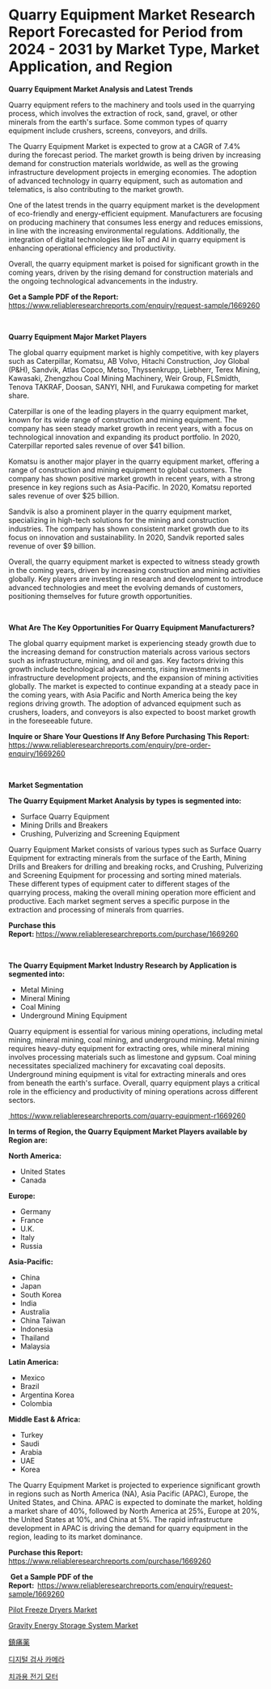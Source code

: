 <p><h1>Quarry Equipment Market Research Report Forecasted for Period from 2024 -  2031 by Market Type, Market Application, and Region</h1></p><p><strong>Quarry Equipment Market Analysis and Latest Trends</strong></p>
<p><p>Quarry equipment refers to the machinery and tools used in the quarrying process, which involves the extraction of rock, sand, gravel, or other minerals from the earth's surface. Some common types of quarry equipment include crushers, screens, conveyors, and drills.</p><p>The Quarry Equipment Market is expected to grow at a CAGR of 7.4% during the forecast period. The market growth is being driven by increasing demand for construction materials worldwide, as well as the growing infrastructure development projects in emerging economies. The adoption of advanced technology in quarry equipment, such as automation and telematics, is also contributing to the market growth.</p><p>One of the latest trends in the quarry equipment market is the development of eco-friendly and energy-efficient equipment. Manufacturers are focusing on producing machinery that consumes less energy and reduces emissions, in line with the increasing environmental regulations. Additionally, the integration of digital technologies like IoT and AI in quarry equipment is enhancing operational efficiency and productivity.</p><p>Overall, the quarry equipment market is poised for significant growth in the coming years, driven by the rising demand for construction materials and the ongoing technological advancements in the industry.</p></p>
<p><strong>Get a Sample PDF of the Report:&nbsp;</strong> <a href="https://www.reliableresearchreports.com/enquiry/request-sample/1669260">https://www.reliableresearchreports.com/enquiry/request-sample/1669260</a></p>
<p>&nbsp;</p>
<p><strong>Quarry Equipment Major Market Players</strong></p>
<p><p>The global quarry equipment market is highly competitive, with key players such as Caterpillar, Komatsu, AB Volvo, Hitachi Construction, Joy Global (P&H), Sandvik, Atlas Copco, Metso, Thyssenkrupp, Liebherr, Terex Mining, Kawasaki, Zhengzhou Coal Mining Machinery, Weir Group, FLSmidth, Tenova TAKRAF, Doosan, SANYI, NHI, and Furukawa competing for market share.</p><p>Caterpillar is one of the leading players in the quarry equipment market, known for its wide range of construction and mining equipment. The company has seen steady market growth in recent years, with a focus on technological innovation and expanding its product portfolio. In 2020, Caterpillar reported sales revenue of over $41 billion.</p><p>Komatsu is another major player in the quarry equipment market, offering a range of construction and mining equipment to global customers. The company has shown positive market growth in recent years, with a strong presence in key regions such as Asia-Pacific. In 2020, Komatsu reported sales revenue of over $25 billion.</p><p>Sandvik is also a prominent player in the quarry equipment market, specializing in high-tech solutions for the mining and construction industries. The company has shown consistent market growth due to its focus on innovation and sustainability. In 2020, Sandvik reported sales revenue of over $9 billion.</p><p>Overall, the quarry equipment market is expected to witness steady growth in the coming years, driven by increasing construction and mining activities globally. Key players are investing in research and development to introduce advanced technologies and meet the evolving demands of customers, positioning themselves for future growth opportunities.</p></p>
<p>&nbsp;</p>
<p><strong>What Are The Key Opportunities For Quarry Equipment Manufacturers?</strong></p>
<p><p>The global quarry equipment market is experiencing steady growth due to the increasing demand for construction materials across various sectors such as infrastructure, mining, and oil and gas. Key factors driving this growth include technological advancements, rising investments in infrastructure development projects, and the expansion of mining activities globally. The market is expected to continue expanding at a steady pace in the coming years, with Asia Pacific and North America being the key regions driving growth. The adoption of advanced equipment such as crushers, loaders, and conveyors is also expected to boost market growth in the foreseeable future.</p></p>
<p><strong>Inquire or Share Your Questions If Any Before Purchasing This Report:</strong> <a href="https://www.reliableresearchreports.com/enquiry/pre-order-enquiry/1669260">https://www.reliableresearchreports.com/enquiry/pre-order-enquiry/1669260</a></p>
<p>&nbsp;</p>
<p><strong>Market Segmentation</strong></p>
<p><strong>The Quarry Equipment Market Analysis by types is segmented into:</strong></p>
<p><ul><li>Surface Quarry Equipment</li><li>Mining Drills and Breakers</li><li>Crushing, Pulverizing and Screening Equipment</li></ul></p>
<p><p>Quarry Equipment Market consists of various types such as Surface Quarry Equipment for extracting minerals from the surface of the Earth, Mining Drills and Breakers for drilling and breaking rocks, and Crushing, Pulverizing and Screening Equipment for processing and sorting mined materials. These different types of equipment cater to different stages of the quarrying process, making the overall mining operation more efficient and productive. Each market segment serves a specific purpose in the extraction and processing of minerals from quarries.</p></p>
<p><strong>Purchase this Report:&nbsp;</strong><a href="https://www.reliableresearchreports.com/purchase/1669260">https://www.reliableresearchreports.com/purchase/1669260</a></p>
<p>&nbsp;</p>
<p><strong>The Quarry Equipment Market Industry Research by Application is segmented into:</strong></p>
<p><ul><li>Metal Mining</li><li>Mineral Mining</li><li>Coal Mining</li><li>Underground Mining Equipment</li></ul></p>
<p><p>Quarry equipment is essential for various mining operations, including metal mining, mineral mining, coal mining, and underground mining. Metal mining requires heavy-duty equipment for extracting ores, while mineral mining involves processing materials such as limestone and gypsum. Coal mining necessitates specialized machinery for excavating coal deposits. Underground mining equipment is vital for extracting minerals and ores from beneath the earth's surface. Overall, quarry equipment plays a critical role in the efficiency and productivity of mining operations across different sectors.</p></p>
<p><a href="https://www.reliableresearchreports.com/quarry-equipment-r1669260">&nbsp;https://www.reliableresearchreports.com/quarry-equipment-r1669260</a></p>
<p><strong>In terms of Region, the Quarry Equipment Market Players available by Region are:</strong></p>
<p>
    <p> <strong> North America: </strong>
        <ul>
            <li>United States</li>
            <li>Canada</li>
        </ul>
        </p> 
    <p> <strong> Europe: </strong>
        <ul>
            <li>Germany</li>
            <li>France</li>
            <li>U.K.</li>
            <li>Italy</li>
            <li>Russia</li>
        </ul>
        </p> 
    <p> <strong> Asia-Pacific: </strong>
        <ul>
            <li>China</li>
            <li>Japan</li>
            <li>South Korea</li>
            <li>India</li>
            <li>Australia</li>
            <li>China Taiwan</li>
            <li>Indonesia</li>
            <li>Thailand</li>
            <li>Malaysia</li>
        </ul>
        </p> 
    <p> <strong> Latin America: </strong>
        <ul>
            <li>Mexico</li>
            <li>Brazil</li>
            <li>Argentina Korea</li>
            <li>Colombia</li>
        </ul>
        </p> 
    <p> <strong> Middle East & Africa: </strong>
        <ul>
            <li>Turkey</li>
            <li>Saudi</li>
            <li>Arabia</li>
            <li>UAE</li>
            <li>Korea</li>
        </ul>
    </p>
    </p>
<p><p>The Quarry Equipment Market is projected to experience significant growth in regions such as North America (NA), Asia Pacific (APAC), Europe, the United States, and China. APAC is expected to dominate the market, holding a market share of 40%, followed by North America at 25%, Europe at 20%, the United States at 10%, and China at 5%. The rapid infrastructure development in APAC is driving the demand for quarry equipment in the region, leading to its market dominance.</p></p>
<p><strong>Purchase this Report: </strong><a href="https://www.reliableresearchreports.com/purchase/1669260">https://www.reliableresearchreports.com/purchase/1669260</a></p>
<p>&nbsp;<strong>Get a Sample PDF of the Report:&nbsp;&nbsp;</strong><a href="https://www.reliableresearchreports.com/enquiry/request-sample/1669260">https://www.reliableresearchreports.com/enquiry/request-sample/1669260</a></p>
<p><strong></strong></p>
<p><p><a href="https://www.linkedin.com/pulse/pilot-freeze-dryers-market-provides-detailed-segmentation-based-jnyzf?trackingId=3WpDEpe%2FEcjRZkprKR%2FqRQ%3D%3D">Pilot Freeze Dryers Market</a></p><p><a href="https://www.linkedin.com/pulse/gravity-energy-storage-system-market-size-examines-its-scope-phu4f?trackingId=Yl%2BK2kHOyODtnCicMuHM2w%3D%3D">Gravity Energy Storage System Market</a></p><p><a href="https://medium.com/@mad.jake/%E7%97%9B%E3%81%BF%E3%81%AE%E7%B7%A9%E5%92%8C%E8%96%AC%E5%B8%82%E5%A0%B4%E3%81%AF%E5%B8%82%E5%A0%B4%E3%82%B7%E3%82%A7%E3%82%A2-%E5%B8%82%E5%A0%B4%E5%8B%95%E5%90%91-%E5%B8%82%E5%A0%B4%E6%88%90%E9%95%B7%E3%81%AB%E9%96%A2%E3%81%99%E3%82%8B%E6%83%85%E5%A0%B1%E3%82%92%E6%8F%90%E4%BE%9B%E3%81%97%E3%81%BE%E3%81%99-ca8fdc5367d8">鎮痛薬</a></p><p><a href="https://medium.com/@francescaove76856/%EB%94%94%EC%A7%80%ED%84%B8-%EA%B2%80%EC%82%AC-%EC%B9%B4%EB%A9%94%EB%9D%BC-%EC%8B%9C%EC%9E%A5-2031%EB%85%84%EA%B9%8C%EC%A7%80%EC%9D%98-%ED%8A%B8%EB%A0%8C%EB%93%9C-%EC%98%88%EC%B8%A1-%EB%B0%8F-%EA%B2%BD%EC%9F%81-%EB%B6%84%EC%84%9D-a56cf1d8932a">디지털 검사 카메라</a></p><p><a href="https://medium.com/@midge5687567/%EC%B9%98%EA%B3%BC-%EC%A0%84%EB%8F%99-%EB%AA%A8%ED%84%B0-%EC%8B%9C%EC%9E%A5-2031%EB%85%84%EA%B9%8C%EC%A7%80%EC%9D%98-%ED%8A%B8%EB%A0%8C%EB%93%9C-%EC%98%88%EC%B8%A1-%EB%B0%8F-%EA%B2%BD%EC%9F%81-%EB%B6%84%EC%84%9D-11faa2a136bc">치과용 전기 모터</a></p></p>